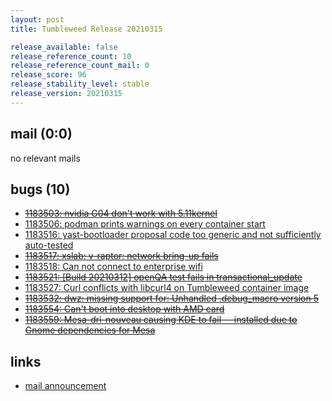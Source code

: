 ```yaml
---
layout: post
title: Tumbleweed Release 20210315

release_available: false
release_reference_count: 10
release_reference_count_mail: 0
release_score: 96
release_stability_level: stable
release_version: 20210315
---
```


## mail (0:0)

no relevant mails

## bugs (10)

<!--more-->

- ~~[1183503: nvidia G04 don't work with 5.11kernel](https://bugzilla.opensuse.org/show_bug.cgi?id=1183503)~~
- [1183506: podman prints warnings on every container start](https://bugzilla.opensuse.org/show_bug.cgi?id=1183506)
- [1183516: yast-bootloader proposal code too generic and not sufficiently auto-tested](https://bugzilla.opensuse.org/show_bug.cgi?id=1183516)
- ~~[1183517: xslab: v-raptor: network bring-up fails](https://bugzilla.opensuse.org/show_bug.cgi?id=1183517)~~
- [1183518: Can not connect to enterprise wifi](https://bugzilla.opensuse.org/show_bug.cgi?id=1183518)
- ~~[1183521: \[Build 20210312\] openQA test fails in transactional_update](https://bugzilla.opensuse.org/show_bug.cgi?id=1183521)~~
- [1183527: Curl conflicts with libcurl4 on Tumbleweed container image](https://bugzilla.opensuse.org/show_bug.cgi?id=1183527)
- ~~[1183532: dwz: missing support for: Unhandled .debug_macro version 5](https://bugzilla.opensuse.org/show_bug.cgi?id=1183532)~~
- ~~[1183554: Can't boot into desktop with AMD card](https://bugzilla.opensuse.org/show_bug.cgi?id=1183554)~~
- ~~[1183559: Mesa-dri-nouveau causing KDE to fail -- installed due to Gnome dependencies for Mesa](https://bugzilla.opensuse.org/show_bug.cgi?id=1183559)~~



## links

- [mail announcement](https://github.com/boombatower/tumbleweed-review/issues/10)
